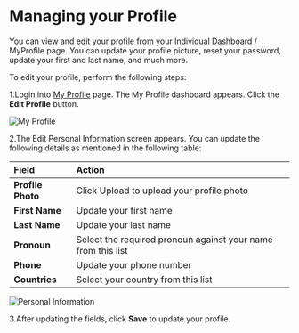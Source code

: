# Managing your Profile

You can view and edit your profile from your Individual Dashboard / MyProfile page. You can update your profile picture, reset your password, update your first and last name, and much more.

To edit your profile, perform the following steps:

1.Login into [My Profile](https://myprofile.linuxfoundation.org/) page. The My Profile dashboard appears. Click the **Edit Profile** button.

![My Profile](https://gblobscdn.gitbook.com/assets%2F-M-jSu-OKTpJoS9behGp%2F-MAyqzhuCFVj1CVWIlNg%2F-MAyuz2ryaEUTS5OI2JK%2F1.png?alt=media&token=f120016e-8c80-4ede-8d9a-39180c4b6de4)

2.The Edit Personal Information screen appears. You can update the following details as mentioned in the following table:

| **Field** | **Action** |
| :--- | :--- |
| **Profile Photo**  | Click Upload to upload your profile photo |
| **First Name** | Update your first name  |
| **Last Name** | Update your last name |
| **Pronoun** | Select the required pronoun against your name from this list |
| **Phone** | Update your phone number |
| **Countries** | Select your country from this list |

![Personal Information](https://gblobscdn.gitbook.com/assets%2F-M-jSu-OKTpJoS9behGp%2F-MAywjncHWVDoRLz4kEs%2F-MAyxpVf_AClm9tkLm8Y%2FPersonal_Info.png?alt=media&token=00f1e7b8-58ed-48ff-90d0-6de57bbafdc3)

3.After updating the fields, click **Save** to update your profile.

